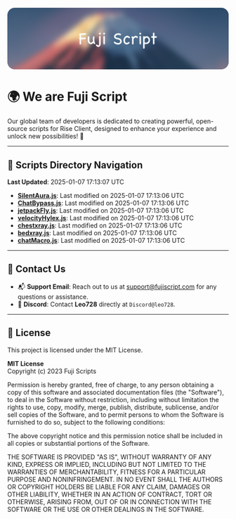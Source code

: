![Banner](.github/b.webp)

# 🌍 **We are Fuji Script**

Our global team of developers is dedicated to creating powerful, open-source scripts for Rise Client, designed to enhance your experience and unlock new possibilities! 🌟

---
<!-- SCRIPTS_NAVIGATION_START -->
## 📂 **Scripts Directory Navigation**

**Last Updated**: 2025-01-07 17:13:07 UTC

- **[SilentAura.js](scripts/SilentAura.js)**: Last modified on 2025-01-07 17:13:06 UTC
- **[ChatBypass.js](scripts/ChatBypass.js)**: Last modified on 2025-01-07 17:13:06 UTC
- **[jetpackFly.js](scripts/jetpackFly.js)**: Last modified on 2025-01-07 17:13:06 UTC
- **[velocityHylex.js](scripts/velocityHylex.js)**: Last modified on 2025-01-07 17:13:06 UTC
- **[chestxray.js](scripts/chestxray.js)**: Last modified on 2025-01-07 17:13:06 UTC
- **[bedxray.js](scripts/bedxray.js)**: Last modified on 2025-01-07 17:13:06 UTC
- **[chatMacro.js](scripts/chatMacro.js)**: Last modified on 2025-01-07 17:13:06 UTC

<!-- SCRIPTS_NAVIGATION_END -->

---

## 💬 **Contact Us**  
- 📬 **Support Email**: Reach out to us at [support@fujiscript.com](mailto:support@fujiscript.com) for any questions or assistance.  
- 💬 **Discord**: Contact **Leo728** directly at `Discord@leo728`.

---

## 📜 **License**

This project is licensed under the MIT License.  

**MIT License**  
Copyright (c) 2023 Fuji Scripts  

Permission is hereby granted, free of charge, to any person obtaining a copy of this software and associated documentation files (the "Software"), to deal in the Software without restriction, including without limitation the rights to use, copy, modify, merge, publish, distribute, sublicense, and/or sell copies of the Software, and to permit persons to whom the Software is furnished to do so, subject to the following conditions:  

The above copyright notice and this permission notice shall be included in all copies or substantial portions of the Software.  

THE SOFTWARE IS PROVIDED "AS IS", WITHOUT WARRANTY OF ANY KIND, EXPRESS OR IMPLIED, INCLUDING BUT NOT LIMITED TO THE WARRANTIES OF MERCHANTABILITY, FITNESS FOR A PARTICULAR PURPOSE AND NONINFRINGEMENT. IN NO EVENT SHALL THE AUTHORS OR COPYRIGHT HOLDERS BE LIABLE FOR ANY CLAIM, DAMAGES OR OTHER LIABILITY, WHETHER IN AN ACTION OF CONTRACT, TORT OR OTHERWISE, ARISING FROM, OUT OF OR IN CONNECTION WITH THE SOFTWARE OR THE USE OR OTHER DEALINGS IN THE SOFTWARE.  
